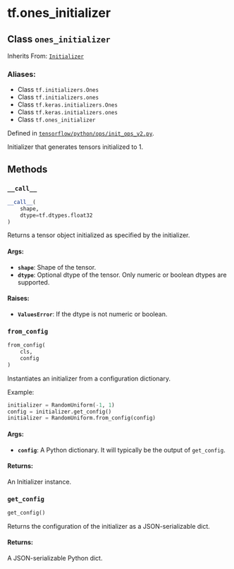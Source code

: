 <div itemscope itemtype="http://developers.google.com/ReferenceObject">
<meta itemprop="name" content="tf.ones_initializer" />
<meta itemprop="path" content="Stable" />
<meta itemprop="property" content="__call__"/>
<meta itemprop="property" content="from_config"/>
<meta itemprop="property" content="get_config"/>
</div>

# tf.ones_initializer

## Class `ones_initializer`

Inherits From: [`Initializer`](../tf/initializers/Initializer.md)

### Aliases:

* Class `tf.initializers.Ones`
* Class `tf.initializers.ones`
* Class `tf.keras.initializers.Ones`
* Class `tf.keras.initializers.ones`
* Class `tf.ones_initializer`



Defined in [`tensorflow/python/ops/init_ops_v2.py`](/code/stable/tensorflow/python/ops/init_ops_v2.py).

Initializer that generates tensors initialized to 1.

## Methods

<h3 id="__call__"><code>__call__</code></h3>

``` python
__call__(
    shape,
    dtype=tf.dtypes.float32
)
```

Returns a tensor object initialized as specified by the initializer.

#### Args:

* <b>`shape`</b>: Shape of the tensor.
* <b>`dtype`</b>: Optional dtype of the tensor. Only numeric or boolean dtypes are
   supported.


#### Raises:

* <b>`ValuesError`</b>: If the dtype is not numeric or boolean.

<h3 id="from_config"><code>from_config</code></h3>

``` python
from_config(
    cls,
    config
)
```

Instantiates an initializer from a configuration dictionary.

Example:

```python
initializer = RandomUniform(-1, 1)
config = initializer.get_config()
initializer = RandomUniform.from_config(config)
```

#### Args:

* <b>`config`</b>: A Python dictionary.
    It will typically be the output of `get_config`.


#### Returns:

An Initializer instance.

<h3 id="get_config"><code>get_config</code></h3>

``` python
get_config()
```

Returns the configuration of the initializer as a JSON-serializable dict.

#### Returns:

A JSON-serializable Python dict.



